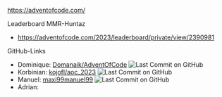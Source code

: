 https://adventofcode.com/

Leaderboard MMR-Huntaz
* https://adventofcode.com/2023/leaderboard/private/view/2390981

GitHub-Links
* Dominique: [Domanaik/AdventOfCode](https://github.com/Domanaik/AdventOfCode) ![Last Commit on GitHub](https://img.shields.io/github/last-commit/Domanaik/AdventOfCode)
* Korbinian: [kojofl/aoc_2023](https://github.com/kojofl/aoc_2023) ![Last Commit on GitHub](https://img.shields.io/github/last-commit/kojofl/aoc_2023)
* Manuel: [maxi99manuel99](https://github.com/maxi99manuel99/AOC2023) ![Last Commit on GitHub](https://img.shields.io/github/last-commit/maxi99manuel99/AOC2023)
* Adrian: